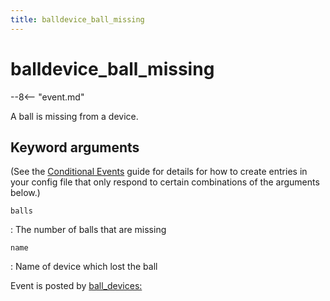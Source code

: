 ```yaml
---
title: balldevice_ball_missing
---
```


# balldevice_ball_missing


--8<-- "event.md"

A ball is missing from a device.

## Keyword arguments

(See the [Conditional Events](overview/conditional.md)
guide for details for how to create entries in your config file that
only respond to certain combinations of the arguments below.)

`balls`

:   The number of balls that are missing

`name`

:   Name of device which lost the ball

Event is posted by [ball_devices:](../config/ball_devices.md)
